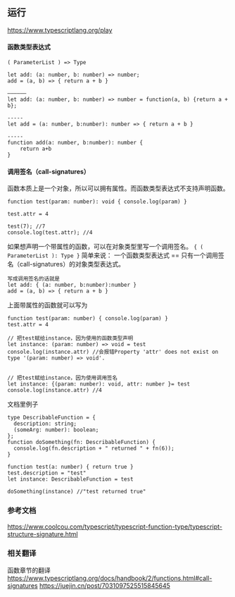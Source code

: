 ## 运行
https://www.typescriptlang.org/play


#### 函数类型表达式
`( ParameterList ) => Type`

```
let add: (a: number, b: number) => number;
add = (a, b) => { return a + b }

——————
let add: (a: number, b: number) => number = function(a, b) {return a + b};

-----
let add = (a: number, b:number): number => { return a + b }

-----
function add(a: number, b:number): number {
    return a+b
}
```

#### 调用签名（call-signatures）
函数本质上是一个对象，所以可以拥有属性。而函数类型表达式不支持声明函数。
```
function test(param: number): void { console.log(param) }

test.attr = 4

test(7); //7
console.log(test.attr); //4
```

如果想声明一个带属性的函数，可以在对象类型里写一个调用签名。
`{ ( ParameterList ): Type }`
简单来说：
一个函数类型表达式 == 只有一个调用签名（call-signatures）的对象类型表达式。

```
写成调用签名的话就是
let add: { (a: number, b:number):number }
add = (a, b) => { return a + b }
```

上面带属性的函数就可以写为
```
function test(param: number) { console.log(param) }
test.attr = 4

// 把test赋给instance，因为使用的函数类型声明
let instance: (param: number) => void = test
console.log(instance.attr) //会报错Property 'attr' does not exist on type '(param: number) => void'.


// 把test赋给instance，因为使用调用签名
let instance: {(param: number): void, attr: number }= test
console.log(instance.attr) //4 
```

文档里例子
```
type DescribableFunction = {
  description: string;
  (someArg: number): boolean;
};
function doSomething(fn: DescribableFunction) {
  console.log(fn.description + " returned " + fn(6));
}

function test(a: number) { return true }
test.description = "test"
let instance: DescribableFunction = test

doSomething(instance) //"test returned true" 
```



### 参考文档
https://www.coolcou.com/typescript/typescript-function-type/typescript-structure-signature.html

### 相关翻译
函数章节的翻译
https://www.typescriptlang.org/docs/handbook/2/functions.html#call-signatures
https://juejin.cn/post/7031097525515845645
